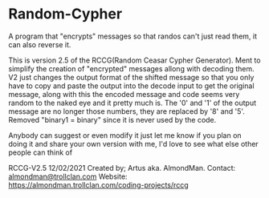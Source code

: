 # Random-Cypher
A program that "encrypts" messages so that randos can't just read them, it can also reverse it.

This is version 2.5 of the RCCG(Random Ceasar Cypher Generator). Ment to simplify the creation of "encrypted" messages allong with decoding them.
V2 just changes the output format of the shifted message so that you only have to copy and paste the output into the decode input to get the original message,
along with this the encoded message and code seems very random to the naked eye and it pretty much is.
The '0' and '1' of the output message are no longer those numbers, they are replaced by '8' and '5'.
Removed "binary1 = binary" since it is never used by the code.

Anybody can suggest or even modify it just let me know if you plan on doing it and share your own version with me, I'd love to see what else other people can think of

RCCG-V2.5 12/02/2021 Created by; Artus aka. AlmondMan. Contact: almondman@trollclan.com Website: https://almondman.trollclan.com/coding-projects/rccg
